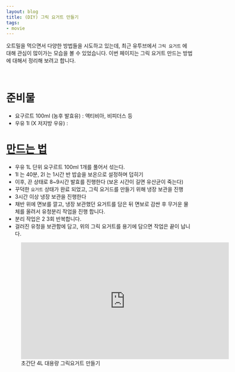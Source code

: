 ```yaml
---
layout: blog
title: (DIY) 그릭 요거트 만들기
tags: 
- movie
---
```


오트밀을 먹으면서 다양한 방법들을 시도하고 있는데, 최근 유투브에서 `그릭 요거트` 에 대해 관심이 많이가는 모습을 볼 수 있었습니다. 이번 페이지는 그릭 요거트 만드는 방법에 대해서 정리해 보려고 합니다.

<br/>

# 준비물
- 요구르트 100ml (농후 발효유) : 액티비아,  비피더스 등
- 우유 1l (X 저지방 우유) : 

# [만드는 법](https://m.blog.naver.com/goeuni128/222094810741)
- 우유 1L 단위 요구르트 100ml 1개를 풀어서 섞는다.
- 1l 는 40분, 2l 는 1시간 반 밥솥을 보온으로 설정하며 덥히기
- 이후, 끈 상태로 8~9시간 발효를 진행한다 (보온 시간이 길면 유산균이 죽는다)
- 꾸덕한 `요거트` 상태가 완료 되었고, 그릭 요거드를 만들기 위해 냉장 보관을 진행
- 3시간 이상 냉장 보관을 진행한다
- 채반 위에 면보를 깔고, 냉장 보관했던 요거트를 담은 뒤 면보로 감싼 후 무거운 물체를 올려서 유청분리 작업을 진행 합니다.
- 분리 작업은 2 3회 반복합니다.
- 걸러진 유청을 보관함에 담고, 위의 그릭 요거트를 용기에 담으면 작업은 끝이 납니다.

<figure class="align-center">
  <iframe width="560" height="315" src="https://www.youtube.com/embed/1a2s8HfqslM" title="YouTube video player" frameborder="0" allow="accelerometer; autoplay; clipboard-write; encrypted-media; gyroscope; picture-in-picture; web-share" allowfullscreen></iframe>
  <figcaption>초간단 4L 대용량 그릭요거트 만들기</figcaption>
</figure>
